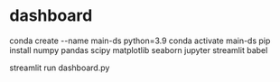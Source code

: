 # dashboard
conda create --name main-ds python=3.9
conda activate main-ds
pip install numpy pandas scipy matplotlib seaborn jupyter streamlit babel

streamlit run dashboard.py

